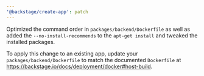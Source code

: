 ```yaml
---
'@backstage/create-app': patch
---
```


Optimized the command order in `packages/backend/Dockerfile` as well as added the `--no-install-recommends` to the `apt-get install` and tweaked the installed packages.

To apply this change to an existing app, update your `packages/backend/Dockerfile` to match the documented `Dockerfile` at https://backstage.io/docs/deployment/docker#host-build.
